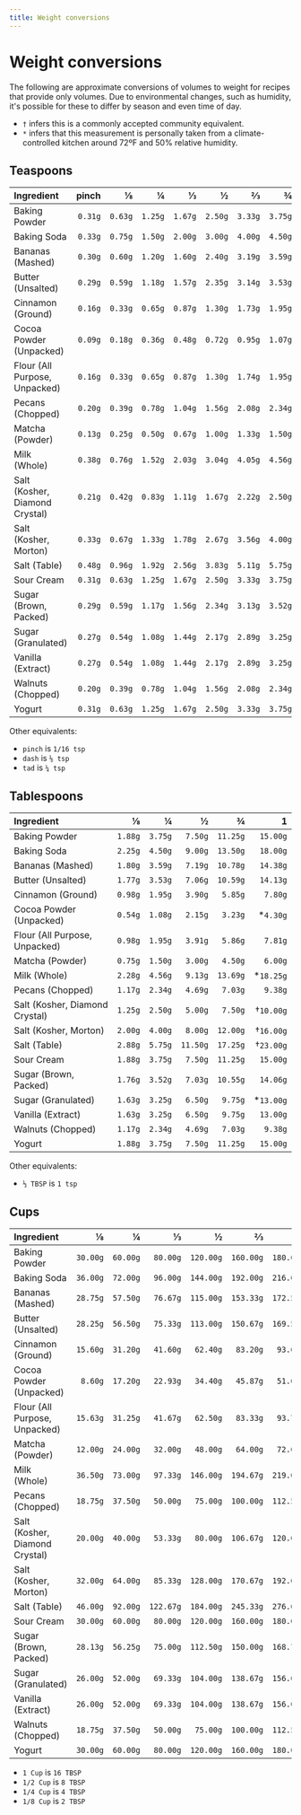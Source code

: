 ```yaml
---
title: Weight conversions
---
```


# Weight conversions

The following are approximate conversions of volumes to weight for recipes that provide only volumes. Due to
environmental changes, such as humidity, it's possible for these to differ by season and even time of day.

- `†` infers this is a commonly accepted community equivalent.
- `*` infers that this measurement is personally taken from a climate-controlled kitchen around 72ºF and 50% relative humidity.

## Teaspoons

| Ingredient                     |   pinch |       ⅛ |       ¼ |       ⅓ |       ½ |       ⅔ |       ¾ |         1 |
| :----------------------------- | ------: | ------: | ------: | ------: | ------: | ------: | ------: | --------: |
| Baking Powder                  | `0.31g` | `0.63g` | `1.25g` | `1.67g` | `2.50g` | `3.33g` | `3.75g` | \*`5.00g` |
| Baking Soda                    | `0.33g` | `0.75g` | `1.50g` | `2.00g` | `3.00g` | `4.00g` | `4.50g` |  †`6.00g` |
| Bananas (Mashed)               | `0.30g` | `0.60g` | `1.20g` | `1.60g` | `2.40g` | `3.19g` | `3.59g` |   `4.79g` |
| Butter (Unsalted)              | `0.29g` | `0.59g` | `1.18g` | `1.57g` | `2.35g` | `3.14g` | `3.53g` |   `4.71g` |
| Cinnamon (Ground)              | `0.16g` | `0.33g` | `0.65g` | `0.87g` | `1.30g` | `1.73g` | `1.95g` |  †`2.60g` |
| Cocoa Powder (Unpacked)        | `0.09g` | `0.18g` | `0.36g` | `0.48g` | `0.72g` | `0.95g` | `1.07g` |   `1.43g` |
| Flour (All Purpose, Unpacked)  | `0.16g` | `0.33g` | `0.65g` | `0.87g` | `1.30g` | `1.74g` | `1.95g` |   `2.60g` |
| Pecans (Chopped)               | `0.20g` | `0.39g` | `0.78g` | `1.04g` | `1.56g` | `2.08g` | `2.34g` |   `3.13g` |
| Matcha (Powder)                | `0.13g` | `0.25g` | `0.50g` | `0.67g` | `1.00g` | `1.33g` | `1.50g` |  †`2.00g` |
| Milk (Whole)                   | `0.38g` | `0.76g` | `1.52g` | `2.03g` | `3.04g` | `4.05g` | `4.56g` |   `6.08g` |
| Salt (Kosher, Diamond Crystal) | `0.21g` | `0.42g` | `0.83g` | `1.11g` | `1.67g` | `2.22g` | `2.50g` |   `3.33g` |
| Salt (Kosher, Morton)          | `0.33g` | `0.67g` | `1.33g` | `1.78g` | `2.67g` | `3.56g` | `4.00g` |   `5.33g` |
| Salt (Table)                   | `0.48g` | `0.96g` | `1.92g` | `2.56g` | `3.83g` | `5.11g` | `5.75g` |   `7.67g` |
| Sour Cream                     | `0.31g` | `0.63g` | `1.25g` | `1.67g` | `2.50g` | `3.33g` | `3.75g` |   `5.00g` |
| Sugar (Brown, Packed)          | `0.29g` | `0.59g` | `1.17g` | `1.56g` | `2.34g` | `3.13g` | `3.52g` |   `4.69g` |
| Sugar (Granulated)             | `0.27g` | `0.54g` | `1.08g` | `1.44g` | `2.17g` | `2.89g` | `3.25g` |   `4.33g` |
| Vanilla (Extract)              | `0.27g` | `0.54g` | `1.08g` | `1.44g` | `2.17g` | `2.89g` | `3.25g` | \*`4.33g` |
| Walnuts (Chopped)              | `0.20g` | `0.39g` | `0.78g` | `1.04g` | `1.56g` | `2.08g` | `2.34g` |   `3.13g` |
| Yogurt                         | `0.31g` | `0.63g` | `1.25g` | `1.67g` | `2.50g` | `3.33g` | `3.75g` |   `5.00g` |

Other equivalents:

- `pinch` is `1/16 tsp`
- `dash` is `⅛ tsp`
- `tad` is `¼ tsp`

## Tablespoons

| Ingredient                     |       ⅛ |       ¼ |        ½ |        ¾ |          1 |
| :----------------------------- | ------: | ------: | -------: | -------: | ---------: |
| Baking Powder                  | `1.88g` | `3.75g` |  `7.50g` | `11.25g` |   `15.00g` |
| Baking Soda                    | `2.25g` | `4.50g` |  `9.00g` | `13.50g` |   `18.00g` |
| Bananas (Mashed)               | `1.80g` | `3.59g` |  `7.19g` | `10.78g` |   `14.38g` |
| Butter (Unsalted)              | `1.77g` | `3.53g` |  `7.06g` | `10.59g` |   `14.13g` |
| Cinnamon (Ground)              | `0.98g` | `1.95g` |  `3.90g` |  `5.85g` |    `7.80g` |
| Cocoa Powder (Unpacked)        | `0.54g` | `1.08g` |  `2.15g` |  `3.23g` |  \*`4.30g` |
| Flour (All Purpose, Unpacked)  | `0.98g` | `1.95g` |  `3.91g` |  `5.86g` |    `7.81g` |
| Matcha (Powder)                | `0.75g` | `1.50g` |  `3.00g` |  `4.50g` |    `6.00g` |
| Milk (Whole)                   | `2.28g` | `4.56g` |  `9.13g` | `13.69g` | \*`18.25g` |
| Pecans (Chopped)               | `1.17g` | `2.34g` |  `4.69g` |  `7.03g` |    `9.38g` |
| Salt (Kosher, Diamond Crystal) | `1.25g` | `2.50g` |  `5.00g` |  `7.50g` |  †`10.00g` |
| Salt (Kosher, Morton)          | `2.00g` | `4.00g` |  `8.00g` | `12.00g` |  †`16.00g` |
| Salt (Table)                   | `2.88g` | `5.75g` | `11.50g` | `17.25g` |  †`23.00g` |
| Sour Cream                     | `1.88g` | `3.75g` |  `7.50g` | `11.25g` |   `15.00g` |
| Sugar (Brown, Packed)          | `1.76g` | `3.52g` |  `7.03g` | `10.55g` |   `14.06g` |
| Sugar (Granulated)             | `1.63g` | `3.25g` |  `6.50g` |  `9.75g` | \*`13.00g` |
| Vanilla (Extract)              | `1.63g` | `3.25g` |  `6.50g` |  `9.75g` |   `13.00g` |
| Walnuts (Chopped)              | `1.17g` | `2.34g` |  `4.69g` |  `7.03g` |    `9.38g` |
| Yogurt                         | `1.88g` | `3.75g` |  `7.50g` | `11.25g` |   `15.00g` |

Other equivalents:

- `⅓ TBSP` is `1 tsp`

## Cups

| Ingredient                     |        ⅛ |        ¼ |         ⅓ |         ½ |         ⅔ |         ¾ |          1 |
| :----------------------------- | -------: | -------: | --------: | --------: | --------: | --------: | ---------: |
| Baking Powder                  | `30.00g` | `60.00g` |  `80.00g` | `120.00g` | `160.00g` | `180.00g` |  `240.00g` |
| Baking Soda                    | `36.00g` | `72.00g` |  `96.00g` | `144.00g` | `192.00g` | `216.00g` |  `288.00g` |
| Bananas (Mashed)               | `28.75g` | `57.50g` |  `76.67g` | `115.00g` | `153.33g` | `172.50g` | †`230.00g` |
| Butter (Unsalted)              | `28.25g` | `56.50g` |  `75.33g` | `113.00g` | `150.67g` | `169.50g` | †`226.00g` |
| Cinnamon (Ground)              | `15.60g` | `31.20g` |  `41.60g` |  `62.40g` |  `83.20g` |  `93.60g` |  `124.80g` |
| Cocoa Powder (Unpacked)        |  `8.60g` | `17.20g` |  `22.93g` |  `34.40g` |  `45.87g` |  `51.60g` |   `68.80g` |
| Flour (All Purpose, Unpacked)  | `15.63g` | `31.25g` |  `41.67g` |  `62.50g` |  `83.33g` |  `93.75g` | †`125.00g` |
| Matcha (Powder)                | `12.00g` | `24.00g` |  `32.00g` |  `48.00g` |  `64.00g` |  `72.00g` |   `96.00g` |
| Milk (Whole)                   | `36.50g` | `73.00g` |  `97.33g` | `146.00g` | `194.67g` | `219.00g` |  `292.00g` |
| Pecans (Chopped)               | `18.75g` | `37.50g` |  `50.00g` |  `75.00g` | `100.00g` | `112.50g` | †`150.00g` |
| Salt (Kosher, Diamond Crystal) | `20.00g` | `40.00g` |  `53.33g` |  `80.00g` | `106.67g` | `120.00g` |  `160.00g` |
| Salt (Kosher, Morton)          | `32.00g` | `64.00g` |  `85.33g` | `128.00g` | `170.67g` | `192.00g` |  `256.00g` |
| Salt (Table)                   | `46.00g` | `92.00g` | `122.67g` | `184.00g` | `245.33g` | `276.00g` |  `368.00g` |
| Sour Cream                     | `30.00g` | `60.00g` |  `80.00g` | `120.00g` | `160.00g` | `180.00g` | †`240.00g` |
| Sugar (Brown, Packed)          | `28.13g` | `56.25g` |  `75.00g` | `112.50g` | `150.00g` | `168.75g` | †`225.00g` |
| Sugar (Granulated)             | `26.00g` | `52.00g` |  `69.33g` | `104.00g` | `138.67g` | `156.00g` |  `208.00g` |
| Vanilla (Extract)              | `26.00g` | `52.00g` |  `69.33g` | `104.00g` | `138.67g` | `156.00g` |  `208.00g` |
| Walnuts (Chopped)              | `18.75g` | `37.50g` |  `50.00g` |  `75.00g` | `100.00g` | `112.50g` | †`150.00g` |
| Yogurt                         | `30.00g` | `60.00g` |  `80.00g` | `120.00g` | `160.00g` | `180.00g` | †`240.00g` |

- `1 Cup` is `16 TBSP`
- `1/2 Cup` is `8 TBSP`
- `1/4 Cup` is `4 TBSP`
- `1/8 Cup` is `2 TBSP`
